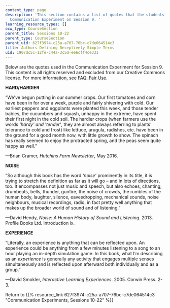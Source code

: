 ```yaml
---
content_type: page
description: 'This section contains a list of quotes that the students used for the
  Communication Experiment on Session 9. '
learning_resource_types: []
ocw_type: CourseSection
parent_title: Sessions 10-22
parent_type: CourseSection
parent_uid: 627f3974-c25a-a707-76bc-c7de064514c3
title: Authors Defining Deceptively Simple Terms
uid: 1907dc5c-12fe-c44a-3c5d-ee6cff4ce331
---
```


Below are the quotes used in the Communication Experiment for Session 9. This content is all rights reserved and excluded from our Creative Commons license. For more information, see [FAQ: Fair Use](/help/faq-fair-use/). 

**HARD/HARDIER**

“We've begun putting in our summer crops. Our first tomatoes and corn have been in for over a week, purple and fairly shivering with cold. Our earliest peppers and eggplants were planted this week, and those tender babies, the cucumbers and squash, unhappy in the extreme, have spent their first night in the cold soil. The hardier crops (when farmers use the words _'hardy' and 'tender'_, they are almost always referring to plants' tolerance to cold and frost) like lettuce, arugula, radishes, etc. have been in the ground for a good month now, with little growth to show. The spinach has really seemed to enjoy the protracted spring, and the peas seem quite happy as well.”

—Brian Cramer, _Hutchins Farm Newsletter_, May 2016.

**NOISE**

“So although this book has the word _‘noise’_ prominently in its title, it is trying to stretch the definition as far as it will go – and in lots of directions, too. It encompasses not just music and speech, but also echoes, chanting, drumbeats, bells, thunder, gunfire, the noise of crowds, the rumbles of the human body, laughter, silence, eavesdropping, mechanical sounds, noise neighbours, musical recordings, radio, in fact pretty well anything that makes up the broader world of sound and of listening.”

—David Hendy, _Noise: A Human History of Sound and Listening_. 2013. Profile Books Ltd. Introduction ix.

**EXPERIENCE**

“Literally, an experience is anything that can be reflected upon. An experience could be anything from a few minutes listening to a song to an hour playing an in-depth simulation game. In this book, what I’m describing as an _experience_ is generally any activity that engages multiple senses simultaneously and is reflected upon afterward both individually and as a group.”

—David Smokler, _Interactive Learning Experiences_. 2005. Corwin Press. 2-3.

Return to {{% resource_link 627f3974-c25a-a707-76bc-c7de064514c3 "Communication Experiments, Sessions 10-22" %}}